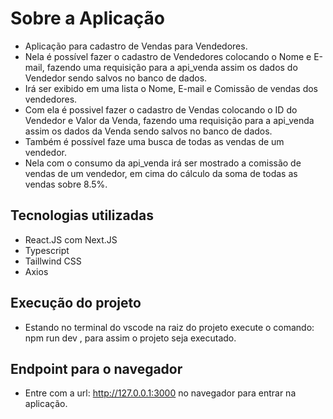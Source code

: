 # Sobre a Aplicação

- Aplicação para cadastro de Vendas para Vendedores.
- Nela é possível fazer o cadastro de Vendedores colocando o Nome e E-mail, fazendo uma requisição para a api_venda assim os dados do Vendedor sendo salvos no banco de dados.
- Irá ser exibido em uma lista o Nome, E-mail e Comissão de vendas dos vendedores.
- Com ela é possivel fazer o cadastro de Vendas colocando o ID do Vendedor e Valor da Venda, fazendo uma requisição para a api_venda assim os dados da Venda sendo salvos no banco de dados.
- Também é possível faze uma busca de todas as vendas de um vendedor.
- Nela com o consumo da api_venda irá ser mostrado a comissão de vendas de um vendedor, em cima do cálculo da soma de todas as vendas sobre 8.5%.

## Tecnologias utilizadas

- React.JS com Next.JS
- Typescript
- Taillwind CSS
- Axios

## Execução do projeto

- Estando no terminal do vscode na raiz do projeto execute o comando: npm run dev , para assim o projeto seja executado.

## Endpoint para o navegador

- Entre com a url: http://127.0.0.1:3000 no navegador para entrar na aplicação.